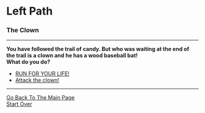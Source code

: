# Left Path
### The Clown

---

**You have followed the trail of candy. But who was waiting at the end of the trail is a clown and he has a wood baseball bat!**  
**What do you do?**    

* [RUN FOR YOUR LIFE! ](../left/The-Clown-Chase.md)  
* [Attack the clown!](../left/The-Clown-Fight.md)

---

[Go Back To The Main Page](../README.md)  
[Start Over](../beginning/intro.md)  